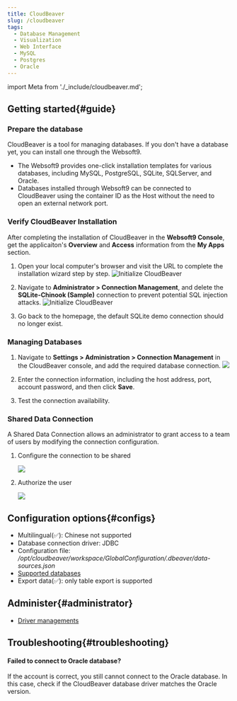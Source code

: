 ```yaml
---
title: CloudBeaver
slug: /cloudbeaver
tags:
  - Database Management
  - Visualization
  - Web Interface
  - MySQL
  - Postgres
  - Oracle
---
```


import Meta from './_include/cloudbeaver.md';

<Meta name="meta" />

## Getting started{#guide}

### Prepare the database

CloudBeaver is a tool for managing databases. If you don't have a database yet, you can install one through the Websoft9. 

- The Websoft9 provides one-click installation templates for various databases, including MySQL, PostgreSQL, SQLite, SQLServer, and Oracle.
- Databases installed through Websoft9 can be connected to CloudBeaver using the container ID as the Host without the need to open an external network port.

### Verify CloudBeaver Installation

After completing the installation of CloudBeaver in the **Websoft9 Console**, get the applicaiton's **Overview** and **Access** information from the **My Apps** section.  

1. Open your local computer's browser and visit the URL to complete the installation wizard step by step.
   ![Initialize CloudBeaver](./assets/cloudbeaver-wizard001-websoft9.png)

2.  Navigate to **Administrator > Connection Management**, and delete the **SQLite-Chinook (Sample)** connection to prevent potential SQL injection attacks.
   ![Initialize CloudBeaver](./assets/cloudbeaver-wizard005-websoft9.png)

3. Go back to the homepage, the default SQLite demo connection should no longer exist.

### Managing Databases

1. Navigate to **Settings > Administration > Connection Management** in the CloudBeaver console, and add the required database connection.
   ![](./assets/cloudbeaver-connection-websoft9.png)

2. Enter the connection information, including the host address, port, account password, and then click **Save**.

3. Test the connection availability.


### Shared Data Connection

A Shared Data Connection allows an administrator to grant access to a team of users by modifying the connection configuration.

1. Configure the connection to be shared

   ![](./assets/cloudbeaver-share-set-websoft9.png)

2. Authorize the user

   ![](./assets/cloudbeaver-access-set-websoft9.png)

## Configuration options{#configs}

- Multilingual(✅): Chinese not supported
- Database connection driver: JDBC
- Configuration file: */opt/cloudbeaver/workspace/GlobalConfiguration/.dbeaver/data-sources.json*
- [Supported databases](https://dbeaver.com/databases/)
- Export data(✅): only table export is supported

## Administer{#administrator}

- [Driver managements](https://cloudbeaver.io/docs/Driver-managements/)

## Troubleshooting{#troubleshooting}

#### Failed to connect to Oracle database?

If the account is correct, you still cannot connect to the Oracle database. In this case, check if the CloudBeaver database driver matches the Oracle version. 
